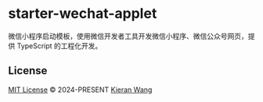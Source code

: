 # starter-wechat-applet

微信小程序启动模板，使用微信开发者工具开发微信小程序、微信公众号网页，提供 TypeScript 的工程化开发。

## License

[MIT License](./LICENSE) © 2024-PRESENT [Kieran Wang](https://github.com/kieranwv/)

